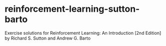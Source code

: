 # reinforcement-learning-sutton-barto
Exercise solutions for Reinforcement Learning: An Introduction [2nd Edition] by Richard S. Sutton and Andrew G. Barto
